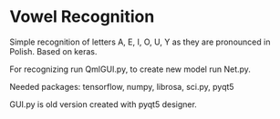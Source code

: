 # Vowel Recognition
Simple recognition of letters A, E, I, O, U, Y as they are pronounced in Polish. Based on keras. 

For recognizing run QmlGUI.py, to create new model run Net.py.

Needed packages: tensorflow, numpy, librosa, sci.py, pyqt5

GUI.py is old version created with pyqt5 designer.
